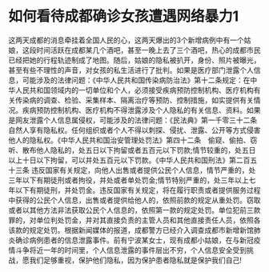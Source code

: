 # 如何看待成都确诊女孩遭遇网络暴力1

这两天成都的消息牵挂着全国人民的心，这两天爆出的3个新增病例中有一个姑娘，这段时间活跃在成都某几个酒吧，甚至一晚上去了三个酒吧，热心的成都市民已经把她的行程轨迹制成了地图。随后，姑娘的隐私被扒开，身份、照片被曝光，甚至有些不理性的声音，对女孩的私生活进行了批判。如果是医疗部门泄露个人信息，可能涉及的法律问题：《中华人民共和国传染病防治法》第十二条规定：在中华人民共和国领域内的一切单位和个人，必须接受疾病预防控制机构、医疗机构有关传染病的调查、检验、采集样本、隔离治疗等预防、控制措施，如实提供有关情况。疾病预防控制机构、医疗机构不得泄露涉及个人隐私的有关信息、资料。如果是网友泄露个人信息属侵权，可能涉及的法律问题：《民法典》第一千零三十二条 自然人享有隐私权。任何组织或者个人不得以刺探、侵扰、泄露、公开等方式侵害他人的隐私权。《中华人民共和国治安管理处罚法》第四十二条　偷窥、偷拍、窃听、散布他人隐私的，处五日以下拘留或者五百元以下罚款;情节较重的，处五日以上十日以下拘留，可以并处五百元以下罚款。《中华人民共和国刑法》第二百五十三条 违反国家有关规定，向他人出售或者提供公民个人信息，情节严重的，处三年以下有期徒刑或者拘役，并处或者单处罚金;情节特别严重的，处三年以上七年以下有期徒刑，并处罚金。违反国家有关规定，将在履行职责或者提供服务过程中获得的公民个人信息，出售或者提供给他人的，依照前款的规定从重处罚。窃取或者以其他方法非法获取公民个人信息的，依照第一款的规定处罚。单位犯前三款罪的，对单位判处罚金，并对其直接负责的主管人员和其他直接责任人员，依照各该款的规定处罚。根据新闻媒体的报道，成都警方已经介入调查成都市新增新馆肺炎确诊病例患者的信息泄露事件。前有宁波某女士，现有成都小姑娘，在与新冠疫情斗争将近一年的时间里，个人信息泄露的事件层出不穷，个人信息安全受到挑战，愿我们足够重视，保护他们隐私，因为保护患者隐私就是保护我们自己!

